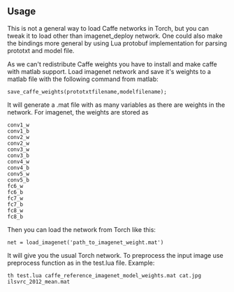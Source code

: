 Usage
-----

This is not a general way to load Caffe networks in Torch, but you can tweak it to load other than imagenet_deploy network. One could also make the bindings more general by using Lua protobuf implementation for parsing prototxt and model file.

As we can't redistribute Caffe weights you have to install and make caffe with matlab support.
Load imagenet network and save it's weights to a matlab file with the following command from matlab:
```
save_caffe_weights(prototxtfilename,modelfilename);
```
It will generate a .mat file with as many variables as there are weights in the network. For imagenet, the weights are stored as
```
conv1_w
conv1_b
conv2_w
conv2_w
conv3_w
conv3_b
conv4_w
conv4_b
conv5_w
conv5_b
fc6_w
fc6_b
fc7_w
fc7_b
fc8_w
fc8_b
```
Then you can load the network from Torch like this:
```
net = load_imagenet('path_to_imagenet_weight.mat')
```
It will give you the usual Torch network. To preprocess the input image use preprocess function as in the test.lua file. Example:
```
th test.lua caffe_reference_imagenet_model_weights.mat cat.jpg ilsvrc_2012_mean.mat
```
